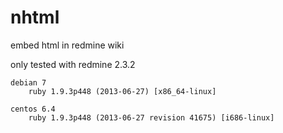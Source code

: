 nhtml
=====

embed html in redmine wiki

only tested with redmine 2.3.2

    debian 7
    	ruby 1.9.3p448 (2013-06-27) [x86_64-linux]
    
    centos 6.4
    	ruby 1.9.3p448 (2013-06-27 revision 41675) [i686-linux]
